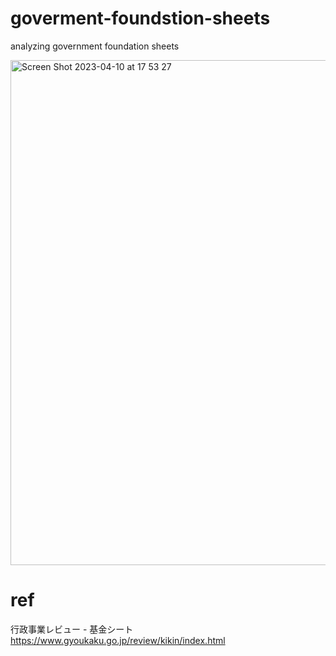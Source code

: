 # goverment-foundstion-sheets
analyzing government foundation sheets

<img width="808" alt="Screen Shot 2023-04-10 at 17 53 27" src="https://user-images.githubusercontent.com/1296728/230915587-40e17c75-a1a7-4ada-ba1b-9a07b6332ff9.png">

# ref

行政事業レビュー - 基金シート https://www.gyoukaku.go.jp/review/kikin/index.html
